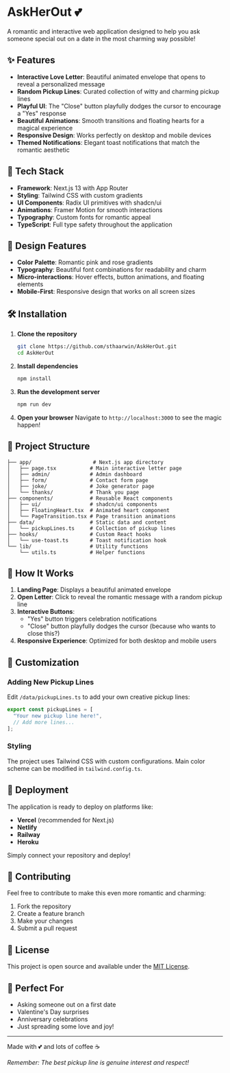 # AskHerOut 💕

A romantic and interactive web application designed to help you ask someone special out on a date in the most charming way possible!

## ✨ Features

- **Interactive Love Letter**: Beautiful animated envelope that opens to reveal a personalized message
- **Random Pickup Lines**: Curated collection of witty and charming pickup lines
- **Playful UI**: The "Close" button playfully dodges the cursor to encourage a "Yes" response
- **Beautiful Animations**: Smooth transitions and floating hearts for a magical experience
- **Responsive Design**: Works perfectly on desktop and mobile devices
- **Themed Notifications**: Elegant toast notifications that match the romantic aesthetic

## 🚀 Tech Stack

- **Framework**: Next.js 13 with App Router
- **Styling**: Tailwind CSS with custom gradients
- **UI Components**: Radix UI primitives with shadcn/ui
- **Animations**: Framer Motion for smooth interactions
- **Typography**: Custom fonts for romantic appeal
- **TypeScript**: Full type safety throughout the application

## 🎨 Design Features

- **Color Palette**: Romantic pink and rose gradients
- **Typography**: Beautiful font combinations for readability and charm
- **Micro-interactions**: Hover effects, button animations, and floating elements
- **Mobile-First**: Responsive design that works on all screen sizes

## 🛠️ Installation

1. **Clone the repository**
   ```bash
   git clone https://github.com/sthaarwin/AskHerOut.git
   cd AskHerOut
   ```

2. **Install dependencies**
   ```bash
   npm install
   ```

3. **Run the development server**
   ```bash
   npm run dev
   ```

4. **Open your browser**
   Navigate to `http://localhost:3000` to see the magic happen!

## 📁 Project Structure

```
├── app/                    # Next.js app directory
│   ├── page.tsx           # Main interactive letter page
│   ├── admin/             # Admin dashboard
│   ├── form/              # Contact form page
│   ├── joke/              # Joke generator page
│   └── thanks/            # Thank you page
├── components/            # Reusable React components
│   ├── ui/                # shadcn/ui components
│   ├── FloatingHeart.tsx  # Animated heart component
│   └── PageTransition.tsx # Page transition animations
├── data/                  # Static data and content
│   └── pickupLines.ts     # Collection of pickup lines
├── hooks/                 # Custom React hooks
│   └── use-toast.ts       # Toast notification hook
└── lib/                   # Utility functions
    └── utils.ts           # Helper functions
```

## 🎯 How It Works

1. **Landing Page**: Displays a beautiful animated envelope
2. **Open Letter**: Click to reveal the romantic message with a random pickup line
3. **Interactive Buttons**: 
   - "Yes" button triggers celebration notifications
   - "Close" button playfully dodges the cursor (because who wants to close this?)
4. **Responsive Experience**: Optimized for both desktop and mobile users

## 🎨 Customization

### Adding New Pickup Lines
Edit `/data/pickupLines.ts` to add your own creative pickup lines:

```typescript
export const pickupLines = [
  "Your new pickup line here!",
  // Add more lines...
];
```

### Styling
The project uses Tailwind CSS with custom configurations. Main color scheme can be modified in `tailwind.config.ts`.

## 🚀 Deployment

The application is ready to deploy on platforms like:
- **Vercel** (recommended for Next.js)
- **Netlify**
- **Railway**
- **Heroku**

Simply connect your repository and deploy!

## 🤝 Contributing

Feel free to contribute to make this even more romantic and charming:

1. Fork the repository
2. Create a feature branch
3. Make your changes
4. Submit a pull request

## 📄 License

This project is open source and available under the [MIT License](LICENSE).

## 💝 Perfect For

- Asking someone out on a first date
- Valentine's Day surprises
- Anniversary celebrations
- Just spreading some love and joy!

---

Made with 💕 and lots of coffee ☕

*Remember: The best pickup line is genuine interest and respect!*
